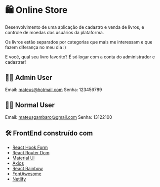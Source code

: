 
# :shopping: Online Store

Desenvolvimento de uma aplicação de cadastro e venda de livros, e controle de moedas dos usuários da plataforma.

Os livros estão separados por categorias que mais me interessam e que fazem diferança no meu dia :)

E você, qual seu livro favorito? É só logar com a conta do administrador e cadastrar!

## :man_technologist: Admin User

Email: mateus@hotmail.com
Senha: 123456789

## :curly_haired_man: Normal User

Email: mateusgambaro@gmail.com
Senha: 13122100


## 🛠️ FrontEnd construído com

* [React Hook Form](https://react-hook-form.com/) 
* [React Router Dom](https://v5.reactrouter.com/) 
* [Material UI](https://mui.com/pt/) 
* [Axios](https://axios-http.com/docs/intro)
* [React Rainbow](https://react-rainbow.io/) 
* [FontAwesome](https://fontawesome.com/)
* [Netlify](https://www.netlify.com/)
